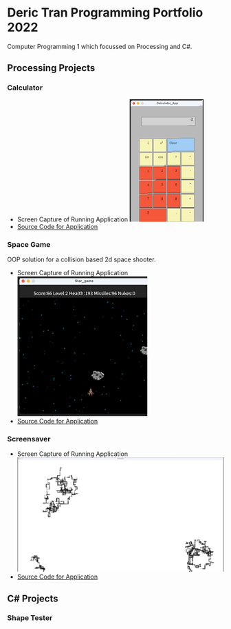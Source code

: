 # Deric Tran Programming Portfolio 2022
Computer Programming 1 which focussed on Processing and C#.

## Processing Projects

### Calculator
* Screen Capture of Running Application
![Calculator](https://github.com/ikenim/portfolio22/blob/main/images/calculator.png?raw=true)
* [Source Code for Application](https://github.com/ikenim/portfolio22/blob/main/src/Calculator_App.zip)

### Space Game
OOP solution for a collision based 2d space shooter.
* Screen Capture of Running Application
![Spacegame](https://github.com/ikenim/portfolio22/blob/main/images/stargame.png?raw=true)
* [Source Code for Application](https://github.com/ikenim/portfolio22/blob/main/src/Star_game.zip)

### Screensaver
* Screen Capture of Running Application
![Screensaver](https://github.com/ikenim/portfolio22/blob/main/images/screensaver.png?raw=true)
* [Source Code for Application](https://github.com/ikenim/portfolio22/blob/main/src/Star_game.zip)

## C# Projects

### Shape Tester
